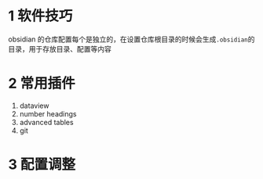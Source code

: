 # 1 软件技巧
obsidian 的仓库配置每个是独立的，在设置仓库根目录的时候会生成`.obsidian`的目录，用于存放目录、配置等内容




# 2 常用插件
1. dataview
2. number headings
3. advanced tables
4. git


# 3 配置调整
